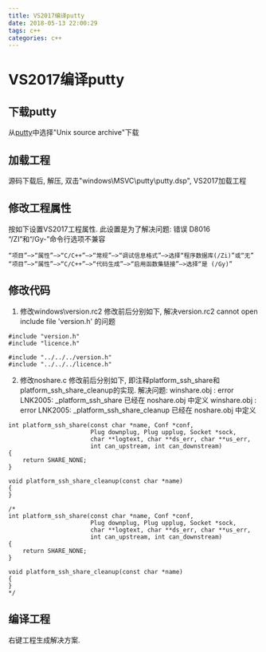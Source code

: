 ```yaml
---
title: VS2017编译putty
date: 2018-05-13 22:00:29
tags: c++
categories: c++
---
```


# VS2017编译putty
## 下载putty

从[putty](https://www.chiark.greenend.org.uk/~sgtatham/putty/latest.html)中选择"Unix source archive"下载

## 加载工程 

源码下载后, 解压, 双击"windows\MSVC\putty\putty.dsp", VS2017加载工程

## 修改工程属性

按如下设置VS2017工程属性.
此设置是为了解决问题: 错误 D8016 “/ZI”和“/Gy-”命令行选项不兼容

```
“项目”—>“属性”—>“C/C++”—>“常规”—>“调试信息格式”—>选择“程序数据库(/Zi)”或“无”
“项目”—>“属性”—>“C/C++”—>“代码生成”—>“启用函数集链接”—>选择“是 (/Gy)”
```
<!--more-->

## 修改代码

1) 修改windows\version.rc2
修改前后分别如下, 解决version.rc2 cannot open include file 'version.h' 的问题

```
#include "version.h"
#include "licence.h"
```
```
#include "../../../version.h"
#include "../../../licence.h"
```

2) 修改noshare.c
修改前后分别如下, 即注释platform_ssh_share和platform_ssh_share_cleanup的实现.
解决问题:
winshare.obj : error LNK2005: _platform_ssh_share 已经在 noshare.obj 中定义
winshare.obj : error LNK2005: _platform_ssh_share_cleanup 已经在 noshare.obj 中定义

```
int platform_ssh_share(const char *name, Conf *conf,
                       Plug downplug, Plug upplug, Socket *sock,
                       char **logtext, char **ds_err, char **us_err,
                       int can_upstream, int can_downstream)
{
    return SHARE_NONE;
}

void platform_ssh_share_cleanup(const char *name)
{
}
```
```
/*
int platform_ssh_share(const char *name, Conf *conf,
                       Plug downplug, Plug upplug, Socket *sock,
                       char **logtext, char **ds_err, char **us_err,
                       int can_upstream, int can_downstream)
{
    return SHARE_NONE;
}

void platform_ssh_share_cleanup(const char *name)
{
}
*/
```

## 编译工程 

右键工程生成解决方案.
